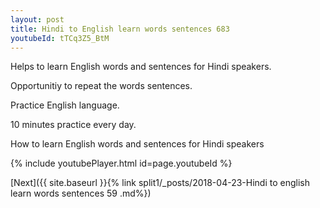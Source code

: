 ```yaml
---
layout: post
title: Hindi to English learn words sentences 683 
youtubeId: tTCq3Z5_BtM
---
```

 
 
Helps to learn English words and sentences for Hindi speakers.

Opportunitiy to repeat the words sentences. 

Practice English language. 
 
10 minutes practice every day. 
 
How to learn English words and sentences for Hindi speakers 
 
{% include youtubePlayer.html id=page.youtubeId %}
 
 
[Next]({{ site.baseurl }}{% link  split1/_posts/2018-04-23-Hindi to english learn words sentences 59 .md%})
 
